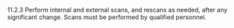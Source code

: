 11.2.3 Perform internal and external 
scans, and rescans as needed, after any 
significant change. Scans must be 
performed by qualified personnel. 


